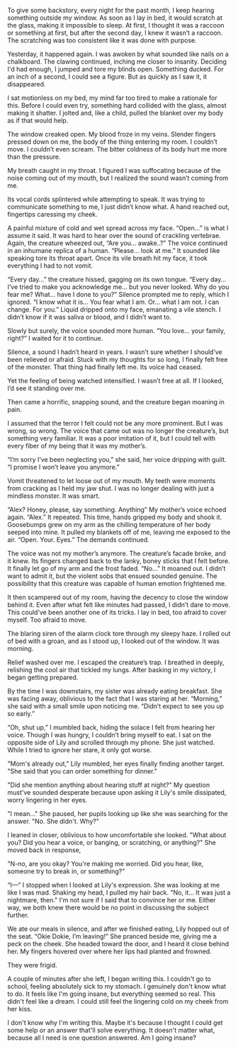  To give some backstory, every night for the past month, I keep hearing something outside my window. As soon as I lay in bed, it would scratch at the glass, making it impossible to sleep. At first, I thought it was a raccoon or something at first, but after the second day, I knew it wasn’t a raccoon. The scratching was too consistent like it was done with purpose.

Yesterday, it happened again. I was awoken by what sounded like nails on a chalkboard. The clawing continued, inching me closer to insanity. Deciding I'd had enough, I jumped and tore my blinds open. Something ducked. For an inch of a second, I could see a figure. But as quickly as I saw it, it disappeared.

I sat motionless on my bed, my mind far too tired to make a rationale for this. Before I could even try, something hard collided with the glass, almost making it shatter. I jolted and, like a child, pulled the blanket over my body as if that would help.

The window creaked open. My blood froze in my veins. Slender fingers pressed down on me, the body of the thing entering my room. I couldn’t move. I couldn’t even scream. The bitter coldness of its body hurt me more than the pressure.

My breath caught in my throat. I figured I was suffocating because of the noise coming out of my mouth, but I realized the sound wasn’t coming from me.

Its vocal cords splintered while attempting to speak. It was trying to communicate something to me, I just didn’t know what. A hand reached out, fingertips caressing my cheek.

A painful mixture of cold and wet spread across my face. “Open...” is what I assume it said. It was hard to hear over the sound of crackling vertebrae. Again, the creature wheezed out, “Are you... awake..?” The voice continued in an inhumane replica of a human. “Please… look at me.” It sounded like speaking tore its throat apart. Once its vile breath hit my face, it took everything I had to not vomit.

“Every day…” the creature hissed, gagging on its own tongue. “Every day… I’ve tried to make you acknowledge me… but you never looked. Why do you fear me? What… have I done to you?” Silence prompted me to reply, which I ignored. “I know what it is… You fear what I am. Or… what I am not. I can change. For you.” Liquid dripped onto my face, emanating a vile stench. I didn’t know if it was saliva or blood, and I didn’t want to.

Slowly but surely, the voice sounded more human. “You love... your family, right?” I waited for it to continue.

Silence, a sound I hadn’t heard in years. I wasn’t sure whether I should’ve been relieved or afraid. Stuck with my thoughts for so long, I finally felt free of the monster. That thing had finally left me. Its voice had ceased.

Yet the feeling of being watched intensified. I wasn’t free at all. If I looked, I’d see it standing over me.

Then came a horrific, snapping sound, and the creature began moaning in pain. 

I assumed that the terror I felt could not be any more prominent. But I was wrong, so wrong. The voice that came out was no longer the creature’s, but something very familiar. It was a poor imitation of it, but I could tell with every fiber of my being that it was my mother’s.

“I’m sorry I’ve been neglecting you,” she said, her voice dripping with guilt. “I promise I won’t leave you anymore.”

Vomit threatened to let loose out of my mouth. My teeth were moments from cracking as I held my jaw shut. I was no longer dealing with just a mindless monster. It was smart.

“Alex? Honey, please, say something. Anything” My mother’s voice echoed again. “Alex.” It repeated. This time, hands gripped my body and shook it. Goosebumps grew on my arm as the chilling temperature of her body seeped into mine. It pulled my blankets off of me, leaving me exposed to the air. “Open. Your. Eyes.” The demands continued.

The voice was not my mother’s anymore. The creature’s facade broke, and it knew. Its fingers changed back to the lanky, boney sticks that I felt before. It finally let go of my arm and the frost faded. “No...” It moaned out. I didn’t want to admit it, but the violent sobs that ensued sounded genuine. The possibility that this creature was capable of human emotion frightened me.

It then scampered out of my room, having the decency to close the window behind it. Even after what felt like minutes had passed, I didn’t dare to move. This could’ve been another one of its tricks. I lay in bed, too afraid to cover myself. Too afraid to move.

The blaring siren of the alarm clock tore through my sleepy haze. I rolled out of bed with a groan, and as I stood up, I looked out of the window. It was morning.

Relief washed over me. I escaped the creature’s trap. I breathed in deeply, relishing the cool air that tickled my lungs. After basking in my victory, I began getting prepared.

By the time I was downstairs, my sister was already eating breakfast. She was facing away, oblivious to the fact that I was staring at her. “Morning,” she said with a small smile upon noticing me. “Didn’t expect to see you up so early.”

“Oh, shut up,” I mumbled back, hiding the solace I felt from hearing her voice. Though I was hungry, I couldn’t bring myself to eat. I sat on the opposite side of Lily and scrolled through my phone. She just watched. While I tried to ignore her stare, it only got worse.

"Mom's already out," Lily mumbled, her eyes finally finding another target. "She said that you can order something for dinner."

"Did she mention anything about hearing stuff at night?" My question must've sounded desperate because upon asking it Lily's smile dissipated, worry lingering in her eyes.

"I mean..." She paused, her pupils looking up like she was searching for the answer. "No. She didn't. Why?"

I leaned in closer, oblivious to how uncomfortable she looked. "What about you? Did you hear a voice, or banging, or scratching, or anything?" She moved back in response, 

"N-no, are you okay? You're making me worried. Did you hear, like, someone try to break in, or something?"

“I—” I stopped when I looked at Lily's expression. She was looking at me like I was mad. Shaking my head, I pulled my hair back. "No, it... It was just a nightmare, then." I'm not sure if I said that to convince her or me. Either way, we both knew there would be no point in discussing the subject further.

We ate our meals in silence, and after we finished eating, Lily hopped out of the seat. “Okie Dokie, I’m leaving!” She pranced beside me, giving me a peck on the cheek. She headed toward the door, and I heard it close behind her. My fingers hovered over where her lips had planted and frowned.

They were frigid.

A couple of minutes after she left, I began writing this. I couldn't go to school, feeling absolutely sick to my stomach. I genuinely don't know what to do. It feels like I'm going insane, but everything seemed so real. This didn't feel like a dream. I could still feel the lingering cold on my cheek from her kiss.

I don't know why I'm writing this. Maybe it's because I thought I could get some help or an answer that'll solve everything. It doesn't matter what, because all I need is one question answered. Am I going insane?